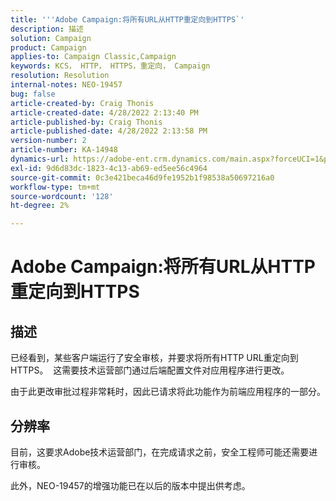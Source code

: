 ```yaml
---
title: '''Adobe Campaign:将所有URL从HTTP重定向到HTTPS`'
description: 描述
solution: Campaign
product: Campaign
applies-to: Campaign Classic,Campaign
keywords: KCS， HTTP， HTTPS，重定向， Campaign
resolution: Resolution
internal-notes: NEO-19457
bug: false
article-created-by: Craig Thonis
article-created-date: 4/28/2022 2:13:40 PM
article-published-by: Craig Thonis
article-published-date: 4/28/2022 2:13:58 PM
version-number: 2
article-number: KA-14948
dynamics-url: https://adobe-ent.crm.dynamics.com/main.aspx?forceUCI=1&pagetype=entityrecord&etn=knowledgearticle&id=8498f365-fdc6-ec11-a7b6-0022480a10ee
exl-id: 9d6d83dc-1823-4c13-ab69-ed5ee56c4964
source-git-commit: 0c3e421beca46d9fe1952b1f98538a50697216a0
workflow-type: tm+mt
source-wordcount: '128'
ht-degree: 2%

---
```


# Adobe Campaign:将所有URL从HTTP重定向到HTTPS

## 描述


已经看到，某些客户端运行了安全审核，并要求将所有HTTP URL重定向到HTTPS。  这需要技术运营部门通过后端配置文件对应用程序进行更改。

由于此更改审批过程非常耗时，因此已请求将此功能作为前端应用程序的一部分。


## 分辨率


目前，这要求Adobe技术运营部门，在完成请求之前，安全工程师可能还需要进行审核。

此外，NEO-19457的增强功能已在以后的版本中提出供考虑。

